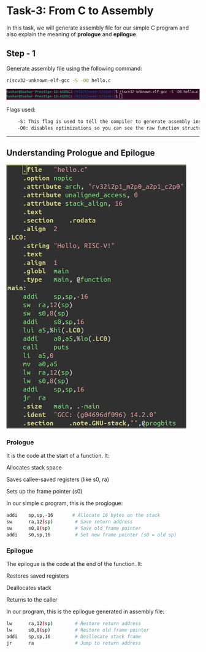 # Task-3: From C to Assembly

In this task, we will generate assembly file for our simple C program and also explain the meaning of **prologue** and **epilogue**.

## Step - 1
Generate assembly file using the following command:
```bash
riscv32-unknown-elf-gcc -S -O0 hello.c
```

![Assembly file command](./assets/Task-3/assembly_command.png)

Flags used:
```bash
    -S: This flag is used to tell the compiler to generate assembly instead of object code
    -O0: disables optimizations so you can see the raw function structure.
```

---

## Understanding **Prologue** and **Epilogue**


![Complete assembly code](./assets/Task-3/assembly_code.png)


### Prologue
It is the code at the start of a function. It:

Allocates stack space

Saves callee-saved registers (like s0, ra)

Sets up the frame pointer (s0)

In our simple c program, this is the proglogue:
```bash
addi	sp,sp,-16       # Allocate 16 bytes on the stack
sw	    ra,12(sp)        # Save return address
sw	    s0,8(sp)         # Save old frame pointer
addi	s0,sp,16         # Set new frame pointer (s0 = old sp)
```

### Epilogue
The epilogue is the code at the end of the function. It:

Restores saved registers

Deallocates stack

Returns to the caller

In our program, this is the epilogue generated in assembly file:
```bash
lw	    ra,12(sp)        # Restore return address
lw	    s0,8(sp)         # Restore old frame pointer
addi	sp,sp,16         # Deallocate stack frame
jr	    ra               # Jump to return address
```

